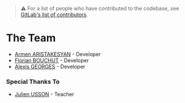>⚠️ For a list of people who have contributed to the codebase, see [GitLab's list of contributors](https://gitlab.com/ArmenAri/les-batisseurs-backend-starter/-/graphs/master).

# The Team

* [Armen ARISTAKESYAN](//gitlab.com/ArmenAri) - Developer
* [Florian BOUCHUT](//gitlab.com/Bouchut) - Developer
* [Alexis GEORGES](//gitlab.com/AlexisGrgs) - Developer

### Special Thanks To

* [Julien USSON](https://cours.usson.me) - Teacher